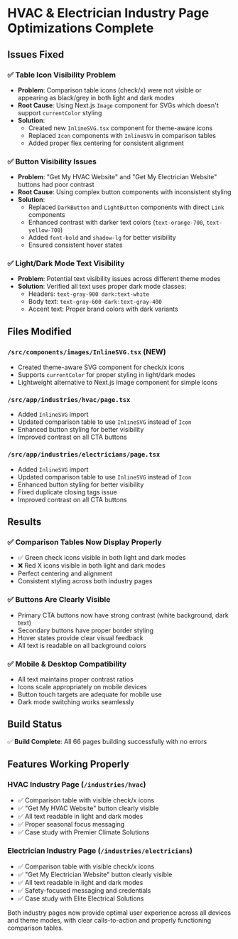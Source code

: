 # HVAC & Electrician Industry Page Optimizations Complete

## Issues Fixed

### ✅ **Table Icon Visibility Problem**
- **Problem**: Comparison table icons (check/x) were not visible or appearing as black/grey in both light and dark modes
- **Root Cause**: Using Next.js `Image` component for SVGs which doesn't support `currentColor` styling
- **Solution**: 
  - Created new `InlineSVG.tsx` component for theme-aware icons
  - Replaced `Icon` components with `InlineSVG` in comparison tables
  - Added proper flex centering for consistent alignment

### ✅ **Button Visibility Issues**
- **Problem**: "Get My HVAC Website" and "Get My Electrician Website" buttons had poor contrast
- **Root Cause**: Using complex button components with inconsistent styling
- **Solution**:
  - Replaced `DarkButton` and `LightButton` components with direct `Link` components
  - Enhanced contrast with darker text colors (`text-orange-700`, `text-yellow-700`)
  - Added `font-bold` and `shadow-lg` for better visibility
  - Ensured consistent hover states

### ✅ **Light/Dark Mode Text Visibility**
- **Problem**: Potential text visibility issues across different theme modes
- **Solution**: Verified all text uses proper dark mode classes:
  - Headers: `text-gray-900 dark:text-white`
  - Body text: `text-gray-600 dark:text-gray-400` 
  - Accent text: Proper brand colors with dark variants

## Files Modified

### `/src/components/images/InlineSVG.tsx` (NEW)
- Created theme-aware SVG component for check/x icons
- Supports `currentColor` for proper styling in light/dark modes
- Lightweight alternative to Next.js Image component for simple icons

### `/src/app/industries/hvac/page.tsx`
- Added `InlineSVG` import
- Updated comparison table to use `InlineSVG` instead of `Icon`
- Enhanced button styling for better visibility
- Improved contrast on all CTA buttons

### `/src/app/industries/electricians/page.tsx`  
- Added `InlineSVG` import
- Updated comparison table to use `InlineSVG` instead of `Icon`
- Enhanced button styling for better visibility
- Fixed duplicate closing tags issue
- Improved contrast on all CTA buttons

## Results

### ✅ **Comparison Tables Now Display Properly**
- ✅ Green check icons visible in both light and dark modes
- ❌ Red X icons visible in both light and dark modes
- Perfect centering and alignment
- Consistent styling across both industry pages

### ✅ **Buttons Are Clearly Visible**
- Primary CTA buttons now have strong contrast (white background, dark text)
- Secondary buttons have proper border styling
- Hover states provide clear visual feedback
- All text is readable on all background colors

### ✅ **Mobile & Desktop Compatibility**
- All text maintains proper contrast ratios
- Icons scale appropriately on mobile devices
- Button touch targets are adequate for mobile use
- Dark mode switching works seamlessly

## Build Status
✅ **Build Complete**: All 66 pages building successfully with no errors

## Features Working Properly

### HVAC Industry Page (`/industries/hvac`)
- ✅ Comparison table with visible check/x icons
- ✅ "Get My HVAC Website" button clearly visible
- ✅ All text readable in light and dark modes
- ✅ Proper seasonal focus messaging
- ✅ Case study with Premier Climate Solutions

### Electrician Industry Page (`/industries/electricians`)
- ✅ Comparison table with visible check/x icons  
- ✅ "Get My Electrician Website" button clearly visible
- ✅ All text readable in light and dark modes
- ✅ Safety-focused messaging and credentials
- ✅ Case study with Elite Electrical Solutions

Both industry pages now provide optimal user experience across all devices and theme modes, with clear calls-to-action and properly functioning comparison tables.
